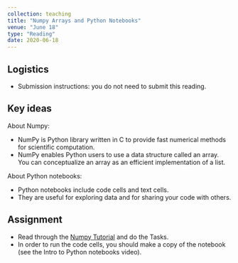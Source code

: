 ```yaml
---
collection: teaching
title: "Numpy Arrays and Python Notebooks"
venue: "June 18"
type: "Reading"
date: 2020-06-18
---
```

## Logistics
* Submission instructions: you do not need to submit this reading.

## Key ideas
About Numpy:
* NumPy is Python library written in C to provide fast numerical methods for scientific computation.
* NumPy enables Python users to use a data structure called an array. You can conceptualize an array as an efficient implementation of a list.

About Python notebooks:
* Python notebooks include code cells and text cells.
* They are useful for exploring data and for sharing your code with others.

## Assignment
* Read through the [Numpy Tutorial](https://colab.research.google.com/drive/1a2ephx6o1xPjM3yUjvFEhCZsmcxL_UHe?usp=sharin://colab.research.google.com/drive/1a2ephx6o1xPjM3yUjvFEhCZsmcxL_UHe?usp=sharing) and do the Tasks.
* In order to run the code cells, you should make a copy of the notebook (see
    the Intro to Python notebooks video).
